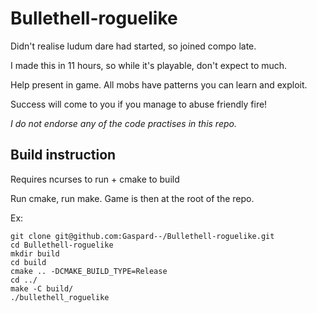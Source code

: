 # Bullethell-roguelike

Didn't realise ludum dare had started, so joined compo late.

I made this in 11 hours, so while it's playable, don't expect to much.

Help present in game. All mobs have patterns you can learn and exploit.

Success will come to you if you manage to abuse friendly fire!

*I do not endorse any of the code practises in this repo.*

## Build instruction
Requires ncurses to run + cmake to build

Run cmake, run make. Game is then at the root of the repo.

Ex:

```
git clone git@github.com:Gaspard--/Bullethell-roguelike.git
cd Bullethell-roguelike
mkdir build
cd build
cmake .. -DCMAKE_BUILD_TYPE=Release
cd ../
make -C build/
./bullethell_roguelike
```
